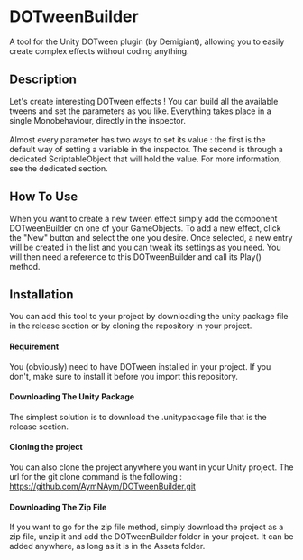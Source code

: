 # DOTweenBuilder
A tool for the Unity DOTween plugin (by Demigiant), allowing you to easily create complex effects without coding anything.

## Description
Let's create interesting DOTween effects ! You can build all the available tweens and set the parameters as you like.
Everything takes place in a single Monobehaviour, directly in the inspector.
<br><br>
Almost every parameter has two ways to set its value : the first is the default way of setting a variable in the inspector. The second is through a dedicated ScriptableObject that will hold the value. For more information, see the dedicated section.

## How To Use
When you want to create a new tween effect simply add the component DOTweenBuilder on one of your GameObjects. To add a new effect, click the "New" button and select the one you desire. Once selected, a new entry will be created in
the list and you can tweak its settings as you need. You will then need a reference to this DOTweenBuilder and call its Play() method.

## Installation
You can add this tool to your project by downloading the unity package file in the release section or by cloning the repository in your project.

#### Requirement
You (obviously) need to have DOTween installed in your project. If you don't, make sure to install it before you import this repository.

#### Downloading The Unity Package
The simplest solution is to download the .unitypackage file that is the release section.

#### Cloning the project
You can also clone the project anywhere you want in your Unity project. The url for the git clone command is the following : https://github.com/AymNAym/DOTweenBuilder.git

#### Downloading The Zip File
If you want to go for the zip file method, simply download the project as a zip file, unzip it and add the DOTweenBuilder folder in your project. It can be added anywhere, as long as it is in the Assets folder.

